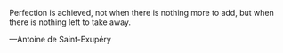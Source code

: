 Perfection is achieved, not when there is nothing more to add, but when there is nothing left to take away.

—Antoine de Saint-Exupéry
